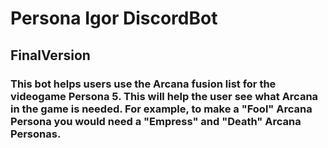 # Persona Igor DiscordBot
## FinalVersion
### This bot helps users use the Arcana fusion list for the videogame Persona 5. This will help the user see what Arcana in the game is needed. For example, to make a "Fool" Arcana Persona you would need a "Empress" and "Death" Arcana Personas.
